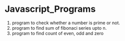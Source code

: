 # Javascript_Programs
1. program to check whether a number is prime or not.
2. program to find sum of fibonaci series upto n.
3. program to find count of even, odd and zero
